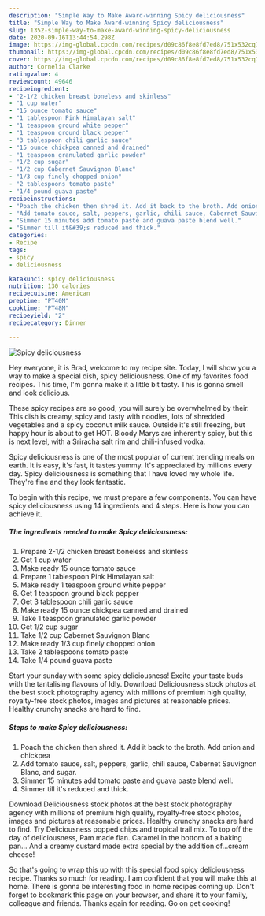 ```yaml
---
description: "Simple Way to Make Award-winning Spicy deliciousness"
title: "Simple Way to Make Award-winning Spicy deliciousness"
slug: 1352-simple-way-to-make-award-winning-spicy-deliciousness
date: 2020-09-16T13:44:54.298Z
image: https://img-global.cpcdn.com/recipes/d09c86f8e8fd7ed8/751x532cq70/spicy-deliciousness-recipe-main-photo.jpg
thumbnail: https://img-global.cpcdn.com/recipes/d09c86f8e8fd7ed8/751x532cq70/spicy-deliciousness-recipe-main-photo.jpg
cover: https://img-global.cpcdn.com/recipes/d09c86f8e8fd7ed8/751x532cq70/spicy-deliciousness-recipe-main-photo.jpg
author: Cornelia Clarke
ratingvalue: 4
reviewcount: 49646
recipeingredient:
- "2-1/2 chicken breast boneless and skinless"
- "1 cup water"
- "15 ounce tomato sauce"
- "1 tablespoon Pink Himalayan salt"
- "1 teaspoon ground white pepper"
- "1 teaspoon ground black pepper"
- "3 tablespoon chili garlic sauce"
- "15 ounce chickpea canned and drained"
- "1 teaspoon granulated garlic powder"
- "1/2 cup sugar"
- "1/2 cup Cabernet Sauvignon Blanc"
- "1/3 cup finely chopped onion"
- "2 tablespoons tomato paste"
- "1/4 pound guava paste"
recipeinstructions:
- "Poach the chicken then shred it. Add it back to the broth. Add onion and chickpea"
- "Add tomato sauce, salt, peppers, garlic, chili sauce, Cabernet Sauvignon Blanc, and sugar."
- "Simmer 15 minutes add tomato paste and guava paste blend well."
- "Simmer till it&#39;s reduced and thick."
categories:
- Recipe
tags:
- spicy
- deliciousness

katakunci: spicy deliciousness 
nutrition: 130 calories
recipecuisine: American
preptime: "PT40M"
cooktime: "PT48M"
recipeyield: "2"
recipecategory: Dinner

---
```



![Spicy deliciousness](https://img-global.cpcdn.com/recipes/d09c86f8e8fd7ed8/751x532cq70/spicy-deliciousness-recipe-main-photo.jpg)

Hey everyone, it is Brad, welcome to my recipe site. Today, I will show you a way to make a special dish, spicy deliciousness. One of my favorites food recipes. This time, I'm gonna make it a little bit tasty. This is gonna smell and look delicious.

These spicy recipes are so good, you will surely be overwhelmed by their. This dish is creamy, spicy and tasty with noodles, lots of shredded vegetables and a spicy coconut milk sauce. Outside it&#39;s still freezing, but happy hour is about to get HOT. Bloody Marys are inherently spicy, but this is next level, with a Sriracha salt rim and chili-infused vodka.

Spicy deliciousness is one of the most popular of current trending meals on earth. It is easy, it's fast, it tastes yummy. It's appreciated by millions every day. Spicy deliciousness is something that I have loved my whole life. They're fine and they look fantastic.


To begin with this recipe, we must prepare a few components. You can have spicy deliciousness using 14 ingredients and 4 steps. Here is how you can achieve it.

<!--inarticleads1-->

##### The ingredients needed to make Spicy deliciousness:

1. Prepare 2-1/2 chicken breast boneless and skinless
1. Get 1 cup water
1. Make ready 15 ounce tomato sauce
1. Prepare 1 tablespoon Pink Himalayan salt
1. Make ready 1 teaspoon ground white pepper
1. Get 1 teaspoon ground black pepper
1. Get 3 tablespoon chili garlic sauce
1. Make ready 15 ounce chickpea canned and drained
1. Take 1 teaspoon granulated garlic powder
1. Get 1/2 cup sugar
1. Take 1/2 cup Cabernet Sauvignon Blanc
1. Make ready 1/3 cup finely chopped onion
1. Take 2 tablespoons tomato paste
1. Take 1/4 pound guava paste


Start your sunday with some spicy deliciousness! Excite your taste buds with the tantalising flavours of Idly. Download Deliciousness stock photos at the best stock photography agency with millions of premium high quality, royalty-free stock photos, images and pictures at reasonable prices. Healthy crunchy snacks are hard to find. 

<!--inarticleads2-->

##### Steps to make Spicy deliciousness:

1. Poach the chicken then shred it. Add it back to the broth. Add onion and chickpea
1. Add tomato sauce, salt, peppers, garlic, chili sauce, Cabernet Sauvignon Blanc, and sugar.
1. Simmer 15 minutes add tomato paste and guava paste blend well.
1. Simmer till it&#39;s reduced and thick.


Download Deliciousness stock photos at the best stock photography agency with millions of premium high quality, royalty-free stock photos, images and pictures at reasonable prices. Healthy crunchy snacks are hard to find. Try Deliciousness popped chips and tropical trail mix. To top off the day of deliciousness, Pam made flan. Caramel in the bottom of a baking pan… And a creamy custard made extra special by the addition of…cream cheese! 

So that's going to wrap this up with this special food spicy deliciousness recipe. Thanks so much for reading. I am confident that you will make this at home. There is gonna be interesting food in home recipes coming up. Don't forget to bookmark this page on your browser, and share it to your family, colleague and friends. Thanks again for reading. Go on get cooking!
